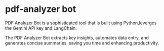 # pdf-analyzer bot

PDF Analyzer Bot is a sophisticated tool that is built using Python,leverges the Gemini API key and LangChain.

The PDF Analyzer Bot extracts key insights, automates data entry, and generates concise summaries, saving you time and enhancing productivity.



